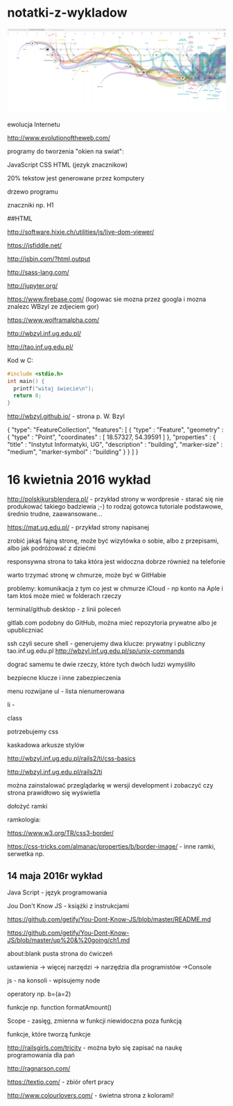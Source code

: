 # notatki-z-wykladow

![zdjęcie](img_internet.jpg)

ewolucja Internetu

http://www.evolutionoftheweb.com/

programy do tworzenia "okien na swiat":

JavaScript
CSS
HTML (jezyk znacznikow)

20% tekstow jest generowane przez komputery

drzewo programu

znaczniki np. H1 

##HTML

http://software.hixie.ch/utilities/js/live-dom-viewer/

https://jsfiddle.net/

http://jsbin.com/?html,output

http://sass-lang.com/

http://jupyter.org/

https://www.firebase.com/ (logowac sie mozna przez googla i mozna znalezc WBzyl ze zdjeciem gor)

https://www.wolframalpha.com/



http://wbzyl.inf.ug.edu.pl/

http://tao.inf.ug.edu.pl/


Kod w C:

```c
#include <stdio.h>
int main() {
  printf("witaj świecie\n");
  return 0;
}
```

http://wbzyl.github.io/ - strona p. W. Bzyl


{
  "type": "FeatureCollection",
  "features": [
    { 
      "type" : "Feature", 
      "geometry" : { 
        "type" : "Point", 
        "coordinates" : [ 18.57327, 54.39591 ] 
      }, 
      "properties" : { 
        "title" : "Instytut Informatyki, UG", 
        "description" : "building", 
        "marker-size" : "medium", 
        "marker-symbol" : "building" 
      } 
    }
  ]
}


# 16 kwietnia 2016 wykład

http://polskikursblendera.pl/ - przykład strony w wordpresie - starać się nie produkować takiego badziewia ;-) to rodzaj gotowca
tutoriale podstawowe, średnio trudne, zaawansowane...

https://mat.ug.edu.pl/ - przykład strony napisanej

zrobić jakąś fajną stronę, może być wizytówka o sobie, albo z przepisami, albo jak podróżować z dziećmi

responsywna strona to taka która jest widoczna dobrze również na telefonie

warto trzymać stronę w chmurze, może być w GitHabie

problemy:
komunikacja z tym co jest w chmurze
iCloud - np konto na Aple i tam ktoś może mieć w folderach rzeczy

terminal/github desktop - z linii poleceń

gitlab.com podobny do GitHub, można mieć repozytoria prywatne albo je upubliczniać

ssh czyli secure shell - generujemy dwa klucze: prywatny i publiczny
tao.inf.ug.edu.pl
http://wbzyl.inf.ug.edu.pl/sp/unix-commands

dograć samemu te dwie rzeczy, które tych dwóch ludzi wymyśliło

bezpiecne klucze i inne zabezpieczenia


menu rozwijane
ul - lista nienumerowana

li - 

class

potrzebujemy css

kaskadowa arkusze stylów

http://wbzyl.inf.ug.edu.pl/rails2/ti/css-basics

http://wbzyl.inf.ug.edu.pl/rails2/ti

można zainstalować przeglądarkę w wersji development i zobaczyć czy strona prawidłowo się wyświetla

dołożyć ramki

ramkologia:

https://www.w3.org/TR/css3-border/

https://css-tricks.com/almanac/properties/b/border-image/ - inne ramki, serwetka np.


## 14 maja 2016r wykład

Java Script - język programowania

Jou Don't Know JS - książki z instrukcjami

https://github.com/getify/You-Dont-Know-JS/blob/master/README.md

https://github.com/getify/You-Dont-Know-JS/blob/master/up%20&%20going/ch1.md

about:blank pusta strona do ćwiczeń

ustawienia -> więcej narzędzi -> narzędzia dla programistów ->Console

js - na konsoli - wpisujemy node

operatory np. b=(a=2)

funkcje np. function formatAmount()

Scope - zasięg, zmienna w funkcji niewidoczna poza funkcją

funkcje, które tworzą funkcje

http://railsgirls.com/tricity - można było się zapisać na naukę programowania dla pań

http://ragnarson.com/

https://textio.com/ - zbiór ofert pracy

http://www.colourlovers.com/ - świetna strona z kolorami!
